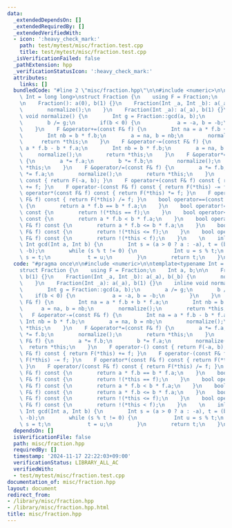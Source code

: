 ```yaml
---
data:
  _extendedDependsOn: []
  _extendedRequiredBy: []
  _extendedVerifiedWith:
  - icon: ':heavy_check_mark:'
    path: test/mytest/misc/fraction.test.cpp
    title: test/mytest/misc/fraction.test.cpp
  _isVerificationFailed: false
  _pathExtension: hpp
  _verificationStatusIcon: ':heavy_check_mark:'
  attributes:
    links: []
  bundledCode: "#line 2 \"misc/fraction.hpp\"\n\n#include <numeric>\n\ntemplate<typename\
    \ Int = long long>\nstruct Fraction {\n    using F = Fraction;\n    Int a, b;\n\
    \n    Fraction(): a(0), b(1) {}\n    Fraction(Int _a, Int _b): a(_a), b(_b) {\n\
    \        normalize();\n    }\n    Fraction(Int _a): a(_a), b(1) {}\n    inline\
    \ void normalize() {\n        Int g = Fraction::gcd(a, b);\n        a /= g;\n\
    \        b /= g;\n        if(b < 0) {\n            a = -a, b = -b;\n        }\n\
    \    }\n    F &operator+=(const F& f) {\n        Int na = a * f.b + b * f.a;\n\
    \        Int nb = b * f.b;\n        a = na, b = nb;\n        normalize();\n  \
    \      return *this;\n    }\n    F &operator-=(const F& f) {\n        Int na =\
    \ a * f.b - b * f.a;\n        Int nb = b * f.b;\n        a = na, b = nb;\n   \
    \     normalize();\n        return *this;\n    }\n    F &operator*=(const F& f)\
    \ {\n        a *= f.a;\n        b *= f.b;\n        normalize();\n        return\
    \ *this;\n    }\n    F &operator/=(const F& f) {\n        a *= f.b;\n        b\
    \ *= f.a;\n        normalize();\n        return *this;\n    }\n    F operator-()\
    \ const { return F(-a, b); }\n    F operator+(const F& f) const { return F(*this)\
    \ += f; }\n    F operator-(const F& f) const { return F(*this) -= f; }\n    F\
    \ operator*(const F& f) const { return F(*this) *= f; }\n    F operator/(const\
    \ F& f) const { return F(*this) /= f; }\n    bool operator==(const F& f) const\
    \ {\n        return a * f.b == b * f.a;\n    }\n    bool operator!=(const F& f)\
    \ const {\n        return !(*this == f);\n    }\n    bool operator<(const F& f)\
    \ const {\n        return a * f.b < b * f.a;\n    }\n    bool operator<=(const\
    \ F& f) const {\n        return a * f.b <= b * f.a;\n    }\n    bool operator>(const\
    \ F& f) const {\n        return !(*this <= f);\n    }\n    bool operator>=(const\
    \ F& f) const {\n        return !(*this < f);\n    }\n    \n    inline static\
    \ Int gcd(Int a, Int b) {\n        Int s = (a > 0 ? a : -a), t = (b > 0 ? b :\
    \ -b);\n        while (s % t != 0) {\n            Int u = s % t;\n           \
    \ s = t;\n            t = u;\n        }\n        return t;\n    }\n};\n"
  code: "#pragma once\n\n#include <numeric>\n\ntemplate<typename Int = long long>\n\
    struct Fraction {\n    using F = Fraction;\n    Int a, b;\n\n    Fraction(): a(0),\
    \ b(1) {}\n    Fraction(Int _a, Int _b): a(_a), b(_b) {\n        normalize();\n\
    \    }\n    Fraction(Int _a): a(_a), b(1) {}\n    inline void normalize() {\n\
    \        Int g = Fraction::gcd(a, b);\n        a /= g;\n        b /= g;\n    \
    \    if(b < 0) {\n            a = -a, b = -b;\n        }\n    }\n    F &operator+=(const\
    \ F& f) {\n        Int na = a * f.b + b * f.a;\n        Int nb = b * f.b;\n  \
    \      a = na, b = nb;\n        normalize();\n        return *this;\n    }\n \
    \   F &operator-=(const F& f) {\n        Int na = a * f.b - b * f.a;\n       \
    \ Int nb = b * f.b;\n        a = na, b = nb;\n        normalize();\n        return\
    \ *this;\n    }\n    F &operator*=(const F& f) {\n        a *= f.a;\n        b\
    \ *= f.b;\n        normalize();\n        return *this;\n    }\n    F &operator/=(const\
    \ F& f) {\n        a *= f.b;\n        b *= f.a;\n        normalize();\n      \
    \  return *this;\n    }\n    F operator-() const { return F(-a, b); }\n    F operator+(const\
    \ F& f) const { return F(*this) += f; }\n    F operator-(const F& f) const { return\
    \ F(*this) -= f; }\n    F operator*(const F& f) const { return F(*this) *= f;\
    \ }\n    F operator/(const F& f) const { return F(*this) /= f; }\n    bool operator==(const\
    \ F& f) const {\n        return a * f.b == b * f.a;\n    }\n    bool operator!=(const\
    \ F& f) const {\n        return !(*this == f);\n    }\n    bool operator<(const\
    \ F& f) const {\n        return a * f.b < b * f.a;\n    }\n    bool operator<=(const\
    \ F& f) const {\n        return a * f.b <= b * f.a;\n    }\n    bool operator>(const\
    \ F& f) const {\n        return !(*this <= f);\n    }\n    bool operator>=(const\
    \ F& f) const {\n        return !(*this < f);\n    }\n    \n    inline static\
    \ Int gcd(Int a, Int b) {\n        Int s = (a > 0 ? a : -a), t = (b > 0 ? b :\
    \ -b);\n        while (s % t != 0) {\n            Int u = s % t;\n           \
    \ s = t;\n            t = u;\n        }\n        return t;\n    }\n};"
  dependsOn: []
  isVerificationFile: false
  path: misc/fraction.hpp
  requiredBy: []
  timestamp: '2024-11-17 22:22:03+09:00'
  verificationStatus: LIBRARY_ALL_AC
  verifiedWith:
  - test/mytest/misc/fraction.test.cpp
documentation_of: misc/fraction.hpp
layout: document
redirect_from:
- /library/misc/fraction.hpp
- /library/misc/fraction.hpp.html
title: misc/fraction.hpp
---
```

